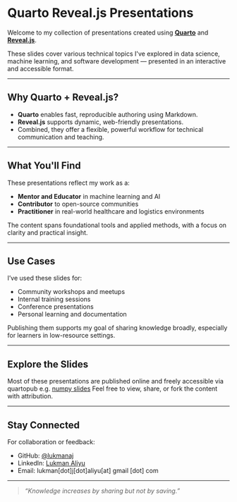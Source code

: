 # Quarto Reveal.js Presentations

Welcome to my collection of presentations created using **[Quarto](https://quarto.org/)** and **[Reveal.js](https://revealjs.com/)**.

These slides cover various technical topics I've explored in data science, machine learning, and software development — presented in an interactive and accessible format.

---

## Why Quarto + Reveal.js?

- **Quarto** enables fast, reproducible authoring using Markdown.
- **Reveal.js** supports dynamic, web-friendly presentations.
- Combined, they offer a flexible, powerful workflow for technical communication and teaching.

---

## What You'll Find

These presentations reflect my work as a:

- **Mentor and Educator** in machine learning and AI
- **Contributor** to open-source communities
- **Practitioner** in real-world healthcare and logistics environments

The content spans foundational tools and applied methods, with a focus on clarity and practical insight.

---

## Use Cases

I’ve used these slides for:

- Community workshops and meetups  
- Internal training sessions  
- Conference presentations  
- Personal learning and documentation  

Publishing them supports my goal of sharing knowledge broadly, especially for learners in low-resource settings.

---

## Explore the Slides

Most of these presentations are published online and freely accessible via quartopub e.g. [numpy slides](https://lukmanaj.quarto.pub/introduction-to-numpy/)
Feel free to view, share, or fork the content with attribution.

---

## Stay Connected

For collaboration or feedback:

- GitHub: [@lukmanaj](https://github.com/lukmanaj)  
- LinkedIn: [Lukman Aliyu](https://www.linkedin.com/in/lukman-a-j/)  
- Email: lukman[dot]j[dot]aliyu[at] gmail [dot] com  

---

> _“Knowledge increases by sharing but not by saving.”_
